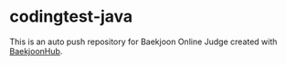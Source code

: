 # codingtest-java
This is an auto push repository for Baekjoon Online Judge created with [BaekjoonHub](https://github.com/BaekjoonHub/BaekjoonHub).
